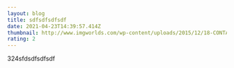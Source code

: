 ```yaml
---
layout: blog
title: sdfsdfsdfsdf
date: 2021-04-23T14:39:57.414Z
thumbnail: http://www.imgworlds.com/wp-content/uploads/2015/12/18-CONTACTUS-HEADER.jpg
rating: 2
---
```

324sfdsdfsdfsdf